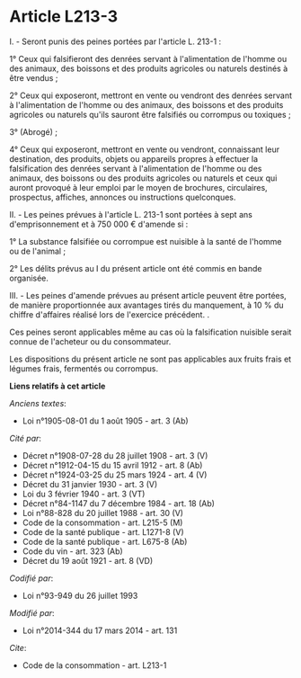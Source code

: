 # Article L213-3

I. - Seront punis des peines portées par l'article L. 213-1 : 

1° Ceux qui falsifieront des denrées servant à l'alimentation de l'homme ou des animaux, des boissons et des produits
agricoles ou naturels destinés à être vendus ; 

2° Ceux qui exposeront, mettront en vente ou vendront des denrées servant à l'alimentation de l'homme ou des animaux, des
boissons et des produits agricoles ou naturels qu'ils sauront être falsifiés ou corrompus ou toxiques ; 

3° (Abrogé) ; 

4° Ceux qui exposeront, mettront en vente ou vendront, connaissant leur destination, des produits, objets ou appareils
propres à effectuer la falsification des denrées servant à l'alimentation de l'homme ou des animaux, des boissons ou des
produits agricoles ou naturels et ceux qui auront provoqué à leur emploi par le moyen de brochures, circulaires, prospectus,
affiches, annonces ou instructions quelconques. 

II. - Les peines prévues à l'article L. 213-1 sont portées à sept ans d'emprisonnement et à 750 000 € d'amende si :

1° La substance falsifiée ou corrompue est nuisible à la santé de l'homme ou de l'animal ;

2° Les délits prévus au I du présent article ont été commis en bande organisée.

III. - Les peines d'amende prévues au présent article peuvent être portées, de manière proportionnée aux avantages tirés du
manquement, à 10 % du chiffre d'affaires réalisé lors de l'exercice précédent. .

Ces peines seront applicables même au cas où la falsification nuisible serait connue de l'acheteur ou du consommateur. 

Les dispositions du présent article ne sont pas applicables aux fruits frais et légumes frais, fermentés ou corrompus.

**Liens relatifs à cet article**

_Anciens textes_:

  - Loi n°1905-08-01 du 1 août 1905 - art. 3 (Ab)

_Cité par_:

  - Décret n°1908-07-28 du 28 juillet 1908 - art. 3 (V)
  - Décret n°1912-04-15 du 15 avril 1912 - art. 8 (Ab)
  - Décret n°1924-03-25 du 25 mars 1924 - art. 4 (V)
  - Décret du 31 janvier 1930 - art. 3 (V)
  - Loi du 3 février 1940 - art. 3 (VT)
  - Décret n°84-1147 du 7 décembre 1984 - art. 18 (Ab)
  - Loi n°88-828 du 20 juillet 1988 - art. 30 (V)
  - Code de la consommation - art. L215-5 (M)
  - Code de la santé publique - art. L1271-8 (V)
  - Code de la santé publique - art. L675-8 (Ab)
  - Code du vin - art. 323 (Ab)
  - Décret du 19 août 1921 - art. 8 (VD)

_Codifié par_:

  - Loi n°93-949 du 26 juillet 1993

_Modifié par_:

  - Loi n°2014-344 du 17 mars 2014 - art. 131

_Cite_:

  - Code de la consommation - art. L213-1
